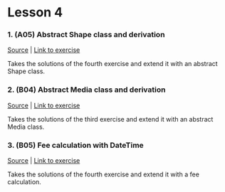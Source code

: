 # Lesson 4

### 1. (A05) Abstract Shape class and derivation
[Source](./A05_abstract_shapes/ExerciseSolution/) | [Link to exercise](http://fsr.github.io/csharp-lessons/exercises/A05_abstract_shapes.html)

Takes the solutions of the fourth exercise and extend it with an abstract Shape class.

### 2. (B04) Abstract Media class and derivation
[Source](./B04_abstract_media/ExerciseSolution/) | [Link to exercise](http://fsr.github.io/csharp-lessons/exercises/B04_abstract_media.html)

Takes the solutions of the third exercise and extend it with an abstract Media class.

### 3. (B05) Fee calculation with DateTime
[Source](./B05_fee_calculation/ExerciseSolution/) | [Link to exercise](http://fsr.github.io/csharp-lessons/exercises/B05_fee_calculation.html)

Takes the solutions of the fourth exercise and extend it with a fee calculation.